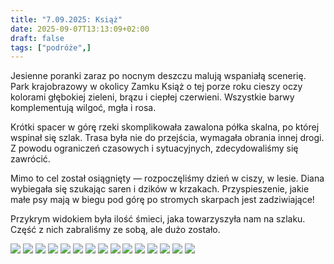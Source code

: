 ```yaml
---
title: "7.09.2025: Książ"
date: 2025-09-07T13:13:09+02:00
draft: false
tags: ["podróże",]
---
```


<article class="print-area">

Jesienne poranki zaraz po nocnym deszczu malują wspaniałą scenerię. Park krajobrazowy w okolicy Zamku Książ o tej porze roku cieszy oczy kolorami głębokiej zieleni, brązu i ciepłej czerwieni. Wszystkie barwy komplementują wilgoć, mgła i rosa. 

Krótki spacer w górę rzeki skomplikowała zawalona półka skalna, po której wspinał się szlak. Trasa była nie do przejścia, wymagała obrania innej drogi. Z powodu ograniczeń czasowych i sytuacyjnych, zdecydowaliśmy się zawrócić.

Mimo to cel został osiągnięty — rozpoczęliśmy dzień w ciszy, w lesie. Diana wybiegała się szukając saren i dzików w krzakach. Przyspieszenie, jakie małe psy mają w biegu pod górę po stromych skarpach jest zadziwiające! 

Przykrym widokiem była ilość śmieci, jaka towarzyszyła nam na szlaku. Część z nich zabraliśmy ze sobą, ale dużo zostało. 

</article>

<div class="post-gallery"" alt="książ">

<img src="/zdjecia/_DSC4390.jpg">
<img src="/zdjecia/_DSC4393.jpg">
<img src="/zdjecia/_DSC4396.jpg">
<img src="/zdjecia/_DSC4407.jpg">
<img src="/zdjecia/_DSC4390.jpg">
<img src="/zdjecia/_DSC4409.jpg">
<img src="/zdjecia/_DSC4410.jpg">
<img src="/zdjecia/_DSC4362.jpg">
<img src="/zdjecia/_DSC4402.jpg">
<img src="/zdjecia/_DSC4405.jpg">
<img src="/zdjecia/_DSC4415.jpg">
<img src="/zdjecia/_DSC4357.jpg">
<img src="/zdjecia/_DSC4366.jpg">
<img src="/zdjecia/_DSC4378.jpg">
<img src="/zdjecia/_DSC4403.jpg">

</div>
